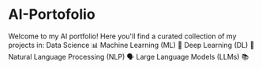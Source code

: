 # AI-Portofolio
Welcome to my AI portfolio! Here you'll find a curated collection of my projects in:  Data Science 📊  Machine Learning (ML) 🤖  Deep Learning (DL) 🧠  Natural Language Processing (NLP) 🗣️  Large Language Models (LLMs) 📚
